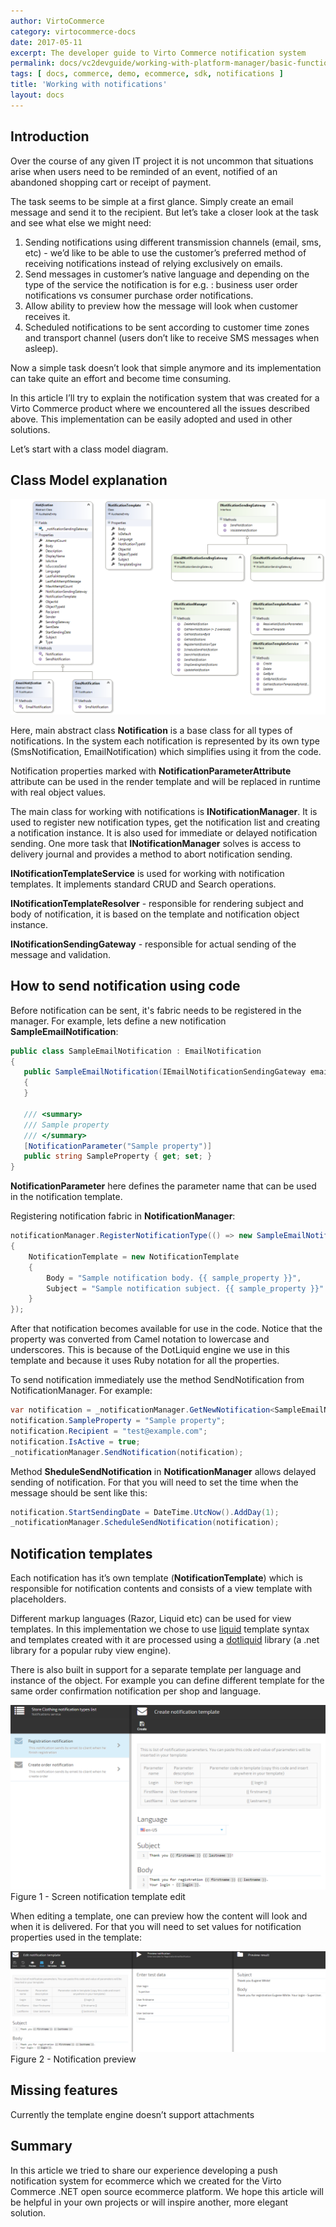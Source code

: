 ```yaml
---
author: VirtoCommerce
category: virtocommerce-docs
date: 2017-05-11
excerpt: The developer guide to Virto Commerce notification system
permalink: docs/vc2devguide/working-with-platform-manager/basic-functions/working-with-notifications
tags: [ docs, commerce, demo, ecommerce, sdk, notifications ]
title: 'Working with notifications'
layout: docs
---
```

## Introduction

Over the course of any given IT project it is not uncommon that situations arise when users need to be reminded of an event, notified of an abandoned shopping cart or receipt of payment.

The task seems to be simple at a first glance. Simply create an email message and send it to the recipient. But let’s take a closer look at the task and see what else we might need:
1. Sending notifications using different transmission channels (email, sms, etc) - we’d like to be able to use the customer’s preferred method of receiving notifications instead of relying exclusively on emails.
1. Send messages in customer’s native language and depending on the type of the service the notification is for e.g. : business user order notifications vs consumer purchase order notifications.
1. Allow ability to preview how the message will look when customer receives it.
1. Scheduled notifications to be sent according to customer time zones and transport channel (users don’t like to receive SMS messages when asleep).

Now a simple task doesn’t look that simple anymore and its implementation can take quite an effort and become time consuming.

In this article I’ll try to explain the notification system that was created for a Virto Commerce product where we encountered all the issues described above. This implementation can be easily adopted and used in other solutions.

Let’s start with a class model diagram.

## Class Model explanation

![](../../../../assets/images/docs/working-with-notifications-cd.png)

Here, main abstract class **Notification** is a base class for all types of notifications. In the system each notification is represented by its own type (SmsNotification, EmailNotification) which simplifies using it from the code.

Notification properties marked with **NotificationParameterAttribute** attribute can be used in the render template and will be replaced in runtime with real object values.

The main class for working with notifications is **INotificationManager**. It is used to register new notification types, get the notification list and creating a notification instance. It is also used for immediate or delayed notification sending. One more task that **INotificationManager** solves is access to delivery journal and provides a method to abort notification sending.

**INotificationTemplateService** is used for working with notification templates. It implements standard CRUD and Search operations.

**INotificationTemplateResolver** - responsible for rendering subject and body of notification, it is based on the template and notification object instance.

**INotificationSendingGateway** - responsible for actual sending of the message and validation.

## How to send notification using code

Before notification can be sent, it's fabric needs to be registered in the manager. For example, lets define a new notification **SampleEmailNotification**:

```C#
public class SampleEmailNotification : EmailNotification
{
   public SampleEmailNotification(IEmailNotificationSendingGateway emailNotificationSendingGateway) : base(emailNotificationSendingGateway)
   {
   }

   /// <summary>
   /// Sample property
   /// </summary>
   [NotificationParameter("Sample property")]
   public string SampleProperty { get; set; }
}
```

**NotificationParameter** here defines the parameter name that can be used in the notification template.

Registering notification fabric in **NotificationManager**:

```C#
notificationManager.RegisterNotificationType(() => new SampleEmailNotification (container.Resolve<IEmailNotificationSendingGateway>())
{
    NotificationTemplate = new NotificationTemplate
    {
        Body = "Sample notification body. {{ sample_property }}",
        Subject = "Sample notification subject. {{ sample_property }}"
    }
});
```

After that notification becomes available for use in the code. Notice that the property was converted from Camel notation to lowercase and underscores. This is because of the DotLiquid engine we use in this template and because it uses Ruby notation for all the properties.

To send notification immediately use the method SendNotification from NotificationManager. For example:

```C#
var notification = _notificationManager.GetNewNotification<SampleEmailNotification>();
notification.SampleProperty = "Sample property";
notification.Recipient = "test@example.com";
notification.IsActive = true;
_notificationManager.SendNotification(notification);
```

Method **SheduleSendNotification** in **NotificationManager** allows delayed sending of notification. For that you will need to set the time when the message should be sent like this:

```C#
notification.StartSendingDate = DateTime.UtcNow().AddDay(1);
_notificationManager.ScheduleSendNotification(notification);
```

## Notification templates

Each notification has it’s own template (**NotificationTemplate**) which is responsible for notification contents and consists of a view template with placeholders.

Different markup languages (Razor, Liquid etc) can be used for view templates. In this implementation we chose to use [liquid](http://liquidmarkup.org) template syntax and templates created with it are processed using a [dotliquid](http://dotliquidmarkup.org) library (a .net library for a popular ruby view engine).

There is also built in support for a separate template per language and instance of the object. For example you can define different template for the same order confirmation notification per shop and language.


![](../../../../assets/images/docs/working-with-notifications-fig-1.png)
Figure 1 - Screen notification template edit

When editing a template, one can preview how the content will look and when it is delivered. For that you will need to set values for notification properties used in the template:


![](../../../../assets/images/docs/working-with-notifications-fig-2.png)
Figure 2 - Notification preview

## Missing features

Currently the template engine doesn’t support attachments

## Summary
In this article we tried to share our experience developing a push notification system for ecommerce which we created for the Virto Commerce .NET open source ecommerce platform. We hope this article will be helpful in your own projects or will inspire another, more elegant solution.
